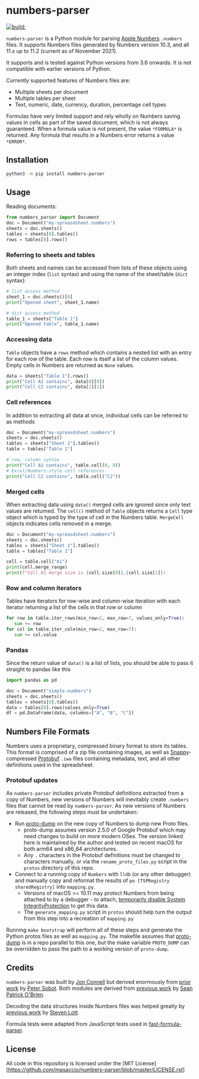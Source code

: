 # numbers-parser

[![build:](https://travis-ci.com/masaccio/numbers-parser.svg?branch=master)](https://app.travis-ci.com/github/masaccio/numbers-parser)

`numbers-parser` is a Python module for parsing [Apple Numbers](https://www.apple.com/numbers/)
`.numbers` files. It supports Numbers files generated by Numbers version 10.3, and all 11.x up to 11.2
(current as of November 2021).

It supports and is tested against Python versions from 3.6 onwards. It is not compatible with earlier versions of Python.

Currently supported features of Numbers files are:

* Multiple sheets per document
* Multiple tables per sheet
* Text, numeric, date, currency, duration, percentage cell types

Formulas have very limited support and rely wholly on Numbers saving values in cells as part of the saved document,
which is not always guaranteed. When a formula value is not present, the value `*FORMULA*` is returned. Any formula
that results in a Numbers error returns a value `*ERROR*`.

## Installation

``` bash
python3 -m pip install numbers-parser
```

## Usage

Reading documents:

``` python
from numbers_parser import Document
doc = Document("my-spreasdsheet.numbers")
sheets = doc.sheets()
tables = sheets[0].tables()
rows = tables[0].rows()
```

### Referring to sheets and tables

Both sheets and names can be accessed from lists of these objects using an integer index (`list` syntax) and using the name
of the sheet/table (`dict` syntax):

``` python
# list access method
sheet_1 = doc.sheets()[0]
print("Opened sheet", sheet_1.name)

# dict access method
table_1 = sheets["Table 1"]
print("Opened table", table_1.name)
```

### Accessing data

`Table` objects have a `rows` method which contains a nested list with an entry for each row of the table. Each row is
itself a list of the column values. Empty cells in Numbers are returned as `None` values.

``` python
data = sheets["Table 1"].rows()
print("Cell A1 contains", data[0][0])
print("Cell C2 contains", data[2][1])
```

### Cell references

In addition to extracting all data at once, individual cells can be referred to as methods

``` python
doc = Document("my-spreasdsheet.numbers")
sheets = doc.sheets()
tables = sheets["Sheet 1"].tables()
table = tables["Table 1"]

# row, column syntax
print("Cell A1 contains", table.cell(0, 0))
# Excel/Numbers-style cell references
print("Cell C2 contains", table.cell("C2"))
```

### Merged cells

When extracting data using ```data()``` merged cells are ignored since only text values
are returned. The ```cell()``` method of ```Table``` objects returns a ```Cell``` type
object which is typed by the type of cell in the Numbers table. ```MergeCell``` objects
indicates cells removed in a merge.

``` python
doc = Document("my-spreasdsheet.numbers")
sheets = doc.sheets()
tables = sheets["Sheet 1"].tables()
table = tables["Table 1"]

cell = table.cell("A1")
print(cell.merge_range)
print(f"Cell A1 merge size is {cell.size[0]},{cell.size[1]})
```

### Row and column iterators

Tables have iterators for row-wise and column-wise iteration with each iterator
returning a list of the cells in that row or column

``` python
for row in table.iter_rows(min_row=2, max_row=7, values_only=True):
   sum += row
for col in table.iter_cole(min_row=2, max_row=7):
   sum += col.value
```

### Pandas

Since the return value of `data()` is a list of lists, you should be able to pass it straight to pandas like this

``` python
import pandas as pd

doc = Document("simple.numbers")
sheets = doc.sheets()
tables = sheets[0].tables()
data = tables[0].rows(values_only=True)
df = pd.DataFrame(data, columns=["A", "B", "C"])
```

## Numbers File Formats

Numbers uses a proprietary, compressed binary format to store its tables.
This format is comprised of a zip file containing images, as well as
[Snappy](https://github.com/google/snappy)-compressed
[Protobuf](https://github.com/protocolbuffers/protobuf) `.iwa` files containing
metadata, text, and all other definitions used in the spreadsheet.

### Protobuf updates

As `numbers-parser` includes private Protobuf definitions extracted from a copy of Numbers,
new versions of Numbers will inevitably create `.numbers` files that cannot be read by `numbers-parser`.
As new versions of Numbers are released, the following steps must be undertaken:

* Run [proto-dump](https://github.com/masaccio/proto-dump) on the new copy of Numbers to dump
  new Proto files.
  * proto-dump assumes version 2.5.0 of Google Protobuf  which may need changes to build on more modern OSes.  The version linked here is maintained by the author and tested on recent macOS for both arm64 and x86_64 architectures.
  * Any `.` characters in the Protobuf definitions must be changed to `_` characters manually, or via the `rename_proto_files.py` script in the `protos` directory of this repo.
* Connect to a running copy of `Numbers` with `lldb` (or any other debugger) and manually copy
  and reformat the results of `po [TSPRegistry sharedRegistry]` into `mapping.py`.
  * Versions of macOS >= 10.11 may protect Numbers from being attached to by a debugger -
    to attach, [temporarily disable System IntegrityProtection](https://developer.apple.com/documentation/security/disabling_and_enabling_system_integrity_protection)
    to get this data.
  * The `generate_mapping.py` script in `protos` should help turn the output from this step into a
    recreation of `mapping.py`

Running `make bootstrap` will perform all of these steps and generate the Python protos files as
well as `mapping.py`. The makefile assumes that [proto-dump](https://github.com/masaccio/proto-dump)
is in a repo parallel to this one, but the make variable `PROTO_DUMP` can be overridden to pass
the path to a working version of `proto-dump`.

## Credits

`numbers-parser` was built by [Jon Connell](http://github.com/masaccio) but derived enormously
from [prior work](https://github.com/psobot/keynote-parser) by [Peter Sobot](https://petersobot.com).
Both modules are derived from [previous work](https://github.com/obriensp/iWorkFileFormat/blob/master/Docs/index.md)
by [Sean Patrick O'Brien](http://www.obriensp.com).

Decoding the data structures inside Numbers files was helped greatly by
[previous work](https://github.com/slott56/Stingray-Reader) by [Steven Lott](https://github.com/slott56).

Formula tests were adapted from JavaScript tests used in
[fast-formula-parser](https://github.com/LesterLyu/fast-formula-parser).

## License

All code in this repository is licensed under the [MIT License][https://github.com/masaccio/numbers-parser/blob/master/LICENSE.rst]
